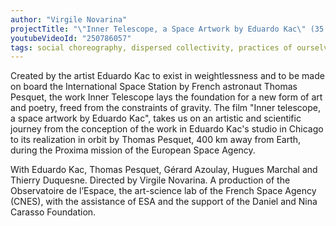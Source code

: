 ```yaml
---
author: "Virgile Novarina"
projectTitle: "\"Inner Telescope, a Space Artwork by Eduardo Kac\" (35', Virgile Novarina, 2017, Observatoire de l'Espace du CNES)"
youtubeVideoId: "250786057"
tags: social choreography, dispersed collectivity, practices of ourselves, 8-BIT DESIRE
---
```

Created by the artist Eduardo Kac to exist in weightlessness and to be made on board the International Space Station by French astronaut Thomas Pesquet, the work Inner Telescope lays the foundation for a new form of art and poetry, freed from the constraints of gravity. The film "Inner telescope, a space artwork by Eduardo Kac", takes us on an artistic and scientific journey from the conception of the work in Eduardo Kac's studio in Chicago to its realization in orbit by Thomas Pesquet, 400 km away from Earth, during the Proxima mission of the European Space Agency.

With Eduardo Kac, Thomas Pesquet, Gérard Azoulay, Hugues Marchal and Thierry Duquesne. Directed by Virgile Novarina. A production of the Observatoire de l’Espace, the art-science lab of the French Space Agency (CNES), with the assistance of ESA and the support of the Daniel and Nina Carasso Foundation.
